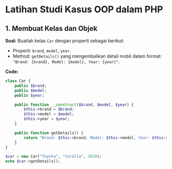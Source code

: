 # Latihan Studi Kasus OOP dalam PHP

## 1. Membuat Kelas dan Objek

**Soal:**
Buatlah kelas `Car` dengan properti sebagai berikut:
- Properti: `brand`, `model`, `year`.
- Method: `getDetails()` yang mengembalikan detail mobil dalam format: `"Brand: {brand}, Model: {model}, Year: {year}"`.

**Code:**
```php
class Car {
    public $brand;
    public $model;
    public $year;

    public function __construct($brand, $model, $year) {
        $this->brand = $brand;
        $this->model = $model;
        $this->year = $year;
    }

    public function getDetails() {
        return "Brand: $this->brand, Model: $this->model, Year: $this->year";
    }
}

$car = new Car("Toyota", "Corolla", 2020);
echo $car->getDetails();
